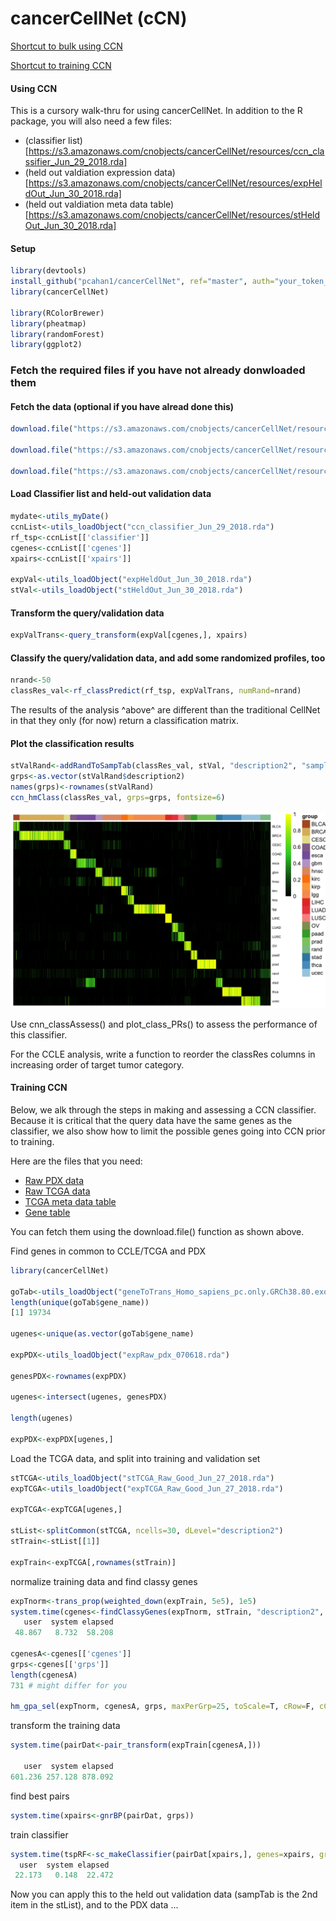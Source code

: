 # cancerCellNet (cCN)

[Shortcut to bulk using CCN](#using_ccn)

[Shortcut to training CCN](#training_ccn)

#### <a name="using_ccn">Using CCN</a>

This is a cursory walk-thru for using cancerCellNet. In addition to the R package, you will also need a few files:

- (classifier list)[https://s3.amazonaws.com/cnobjects/cancerCellNet/resources/ccn_classifier_Jun_29_2018.rda]
- (held out valdiation expression data)[https://s3.amazonaws.com/cnobjects/cancerCellNet/resources/expHeldOut_Jun_30_2018.rda]
- (held out valdiation meta data table)[https://s3.amazonaws.com/cnobjects/cancerCellNet/resources/stHeldOut_Jun_30_2018.rda]

#### Setup
```R
library(devtools)
install_github("pcahan1/cancerCellNet", ref="master", auth="your_token_here")
library(cancerCellNet)

library(RColorBrewer)
library(pheatmap)
library(randomForest)
library(ggplot2)
```

### Fetch the required files if you have not already donwloaded them
#### Fetch the data (optional if you have alread done this)
```R
download.file("https://s3.amazonaws.com/cnobjects/cancerCellNet/resources/ccn_classifier_Jun_29_2018.rda", "ccn_classifier_Jun_29_2018.rda")

download.file("https://s3.amazonaws.com/cnobjects/cancerCellNet/resources/expHeldOut_Jun_30_2018.rda", "expHeldOut_Jun_29_2018.rda")

download.file("https://s3.amazonaws.com/cnobjects/cancerCellNet/resources/stHeldOut_Jun_30_2018.rda", "stHeldOut_Jun_29_2018.rda")

```

#### Load Classifier list and held-out validation data
```R
mydate<-utils_myDate()
ccnList<-utils_loadObject("ccn_classifier_Jun_29_2018.rda")
rf_tsp<-ccnList[['classifier']]
cgenes<-ccnList[['cgenes']]
xpairs<-ccnList[['xpairs']]

expVal<-utils_loadObject("expHeldOut_Jun_30_2018.rda")
stVal<-utils_loadObject("stHeldOut_Jun_30_2018.rda")
```

#### Transform the query/validation data
```R
expValTrans<-query_transform(expVal[cgenes,], xpairs)
```

#### Classify the query/validation data, and add some randomized profiles, too
```R
nrand<-50
classRes_val<-rf_classPredict(rf_tsp, expValTrans, numRand=nrand)
```

The results of the analysis ^above^ are different than the traditional CellNet in that they only (for now) return a classification matrix.

#### Plot the classification results
```R
stValRand<-addRandToSampTab(classRes_val, stVal, "description2", "sample_name")
grps<-as.vector(stValRand$description2)
names(grps)<-rownames(stValRand)
ccn_hmClass(classRes_val, grps=grps, fontsize=6)
```

![](md_img/hmClass_val_June_30_2018.png)

Use cnn_classAssess() and plot_class_PRs() to assess the performance of this classifier.

For the CCLE analysis, write a function to reorder the classRes columns in increasing order of target tumor category.

#### <a name="training_ccn">Training CCN</a>
Below, we alk through the steps in making and assessing a CCN classifier. Because it is critical that the query data have the same genes as the classifier, we also show how to limit the possible genes going into CCN prior to training.

Here are the files that you need:

- [Raw PDX data](https://s3.amazonaws.com/cnobjects/cancerCellNet/resources/expRaw_pdx_070618.rda)
- [Raw TCGA data](https://s3.amazonaws.com/cnobjects/cancerCellNet/resources/expTCGA_Raw_Good_Jun_27_2018.rda)
- [TCGA meta data table](https://s3.amazonaws.com/cnobjects/cancerCellNet/resources/stTCGA_Raw_Good_Jun_27_2018.rda)
- [Gene table](https://s3.amazonaws.com/cnobjects/cancerCellNet/resources/geneToTrans_Homo_sapiens_pc.only.GRCh38.80.exo_Feb_23_2018.rda)

You can fetch them using the download.file() function as shown above.


Find genes in common to CCLE/TCGA and PDX
```R
library(cancerCellNet)

goTab<-utils_loadObject("geneToTrans_Homo_sapiens_pc.only.GRCh38.80.exo_Feb_23_2018.rda")
length(unique(goTab$gene_name))
[1] 19734

ugenes<-unique(as.vector(goTab$gene_name)

expPDX<-utils_loadObject("expRaw_pdx_070618.rda")

genesPDX<-rownames(expPDX)

ugenes<-intersect(ugenes, genesPDX)

length(ugenes)

expPDX<-expPDX[ugenes,]
```

Load the TCGA data, and split into training and validation set
```R
stTCGA<-utils_loadObject("stTCGA_Raw_Good_Jun_27_2018.rda")
expTCGA<-utils_loadObject("expTCGA_Raw_Good_Jun_27_2018.rda")

expTCGA<-expTCGA[ugenes,]

stList<-splitCommon(stTCGA, ncells=30, dLevel="description2")
stTrain<-stList[[1]]

expTrain<-expTCGA[,rownames(stTrain)]

```

normalize training data and find classy genes
```R
expTnorm<-trans_prop(weighted_down(expTrain, 5e5), 1e5)
system.time(cgenes<-findClassyGenes(expTnorm, stTrain, "description2", topX=20))
   user  system elapsed 
 48.867   8.732  58.208 

cgenesA<-cgenes[['cgenes']]
grps<-cgenes[['grps']]
length(cgenesA)
731 # might differ for you

hm_gpa_sel(expTnorm, cgenesA, grps, maxPerGrp=25, toScale=T, cRow=F, cCol=F,font=4)
```

transform the training data
```R
system.time(pairDat<-pair_transform(expTrain[cgenesA,]))

   user  system elapsed 
601.236 257.128 878.092
```

find best pairs
```R
system.time(xpairs<-gnrBP(pairDat, grps))
```

train classifier
```R
system.time(tspRF<-sc_makeClassifier(pairDat[xpairs,], genes=xpairs, groups=grps, nRand=30, ntrees=1000))
  user  system elapsed 
 22.173   0.148  22.472
```

Now you can apply this to the held out validation data (sampTab is the 2nd item in the stList), and to the PDX data ...








